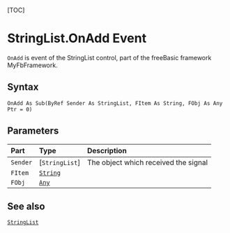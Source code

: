 [TOC]
# StringList.OnAdd Event

`OnAdd` is event of the StringList control, part of the freeBasic framework MyFbFramework.
## Syntax
```freeBasic
OnAdd As Sub(ByRef Sender As StringList, FItem As String, FObj As Any Ptr = 0)
```

## Parameters

|Part|Type|Description|
| :------------ | :------------ | :------------ |
|`Sender`|[`StringList`]|The object which received the signal|
|`FItem`|[`String`]("https://www.freebasic.net/wiki/KeyPgString")||
|`FObj`|[`Any`]("https://www.freebasic.net/wiki/KeyPgAny")||

## See also
[`StringList`](StringList.md)
